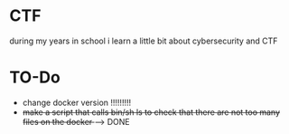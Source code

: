 # CTF
during my years in school i learn a little bit about cybersecurity and CTF

# TO-Do

- change docker version !!!!!!!!!
- <del> make a script that calls bin/sh ls to check that there are not too many files on the docker </del> --> DONE
